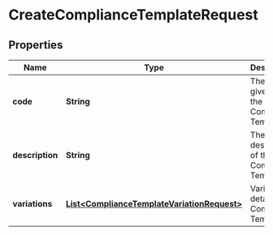 

# CreateComplianceTemplateRequest


## Properties

| Name | Type | Description | Notes |
|------------ | ------------- | ------------- | -------------|
|**code** | **String** | The code given for the Compliance Template |  |
|**description** | **String** | The description of the Compliance Template |  |
|**variations** | [**List&lt;ComplianceTemplateVariationRequest&gt;**](ComplianceTemplateVariationRequest.md) | Variation details of a Compliance Template |  |



